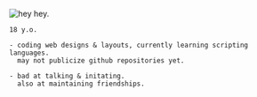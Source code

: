 ![hey hey.](https://i.ibb.co/5TBCfmJ/Bit.png)

`18 y.o.`

```fix
- coding web designs & layouts, currently learning scripting languages. 
  may not publicize github repositories yet.
```
```
- bad at talking & initating.
  also at maintaining friendships.
```

